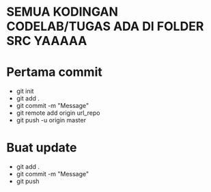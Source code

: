 # SEMUA KODINGAN CODELAB/TUGAS ADA DI FOLDER SRC YAAAAA
# Pertama commit
- git init
- git add .
- git commit -m "Message"
- git remote add origin url_repo
- git push -u origin master

# Buat update
- git add .
- git commit -m "Message"
- git push